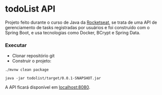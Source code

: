 <h1>todoList API</h1>

Projeto feito durante o curso de Java da [Rocketseat](https://rocketseat.com.br), se trata de uma API de gerenciamento de tasks registradas por usuários e foi construído com o 
Spring Boot, e usa tecnologias como Docker, BCrypt e Spring Data.

### Executar
- Clonar repositório git
- Construir o projeto:
```
./mvnw clean package
```
```
java -jar todolist/target/0.0.1-SNAPSHOT.jar
```
A API ficará disponível em [localhost:8080](http://localhost:8080).

